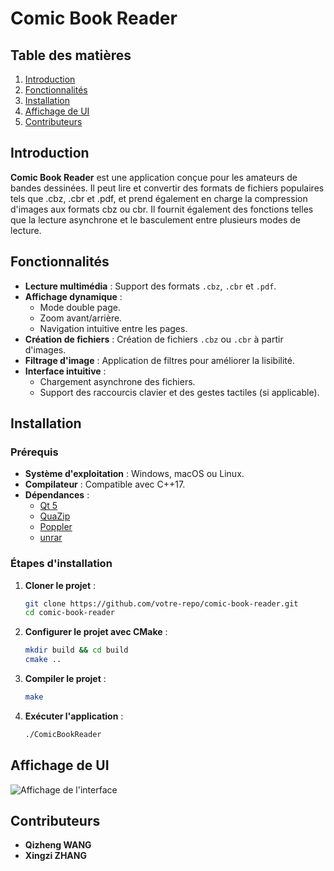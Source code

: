 
# **Comic Book Reader**

## **Table des matières**
1. [Introduction](#introduction)
2. [Fonctionnalités](#fonctionnalités)
3. [Installation](#installation)
4. [Affichage de UI](#affichage-de-UI)
5. [Contributeurs](#contributeurs)

## **Introduction**
**Comic Book Reader** est une application conçue pour les amateurs de bandes dessinées. Il peut lire et convertir des formats de fichiers populaires tels que .cbz, .cbr et .pdf, et prend également en charge la compression d'images aux formats cbz ou cbr. Il fournit également des fonctions telles que la lecture asynchrone et le basculement entre plusieurs modes de lecture.


## **Fonctionnalités**
- **Lecture multimédia** : Support des formats `.cbz`, `.cbr` et `.pdf`.
- **Affichage dynamique** : 
  - Mode double page.
  - Zoom avant/arrière.
  - Navigation intuitive entre les pages.
- **Création de fichiers** : Création de fichiers `.cbz` ou `.cbr` à partir d'images.
- **Filtrage d'image** : Application de filtres pour améliorer la lisibilité.
- **Interface intuitive** :
  - Chargement asynchrone des fichiers.
  - Support des raccourcis clavier et des gestes tactiles (si applicable).


## **Installation**

### **Prérequis**
- **Système d'exploitation** : Windows, macOS ou Linux.
- **Compilateur** : Compatible avec C++17.
- **Dépendances** :
  - [Qt 5](https://www.qt.io/)
  - [QuaZip](https://github.com/stachenov/quazip)
  - [Poppler](https://poppler.freedesktop.org/)
  - [unrar](https://www.rarlab.com/rar_add.htm)

### **Étapes d'installation**
1. **Cloner le projet** :
   ```bash
   git clone https://github.com/votre-repo/comic-book-reader.git
   cd comic-book-reader
   ```

2. **Configurer le projet avec CMake** :
   ```bash
   mkdir build && cd build
   cmake ..
   ```

3. **Compiler le projet** :
   ```bash
   make
   ```

4. **Exécuter l'application** :
   ```bash
   ./ComicBookReader
   ```


## **Affichage de UI**

![Affichage de l'interface](./path_to_interface_image.png)


## **Contributeurs**
- **Qizheng WANG** 
- **Xingzi ZHANG**

